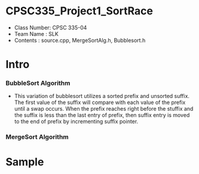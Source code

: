 # CPSC335_Project1_SortRace
* Class Number: CPSC 335-04
* Team Name   : SLK
* Contents    : source.cpp, MergeSortAlg.h, Bubblesort.h 
# Intro
### BubbleSort Algorithm
* This variation of bubblesort utilizes a sorted prefix and unsorted suffix. The first value of the suffix will compare with each value of the prefix until a swap occurs. When the prefix reaches right before the stuffix and the suffix is less than the last entry of prefix, then suffix entry is moved to the end of prefix by incrementing suffix pointer. 

### MergeSort Algorithm

# Sample
